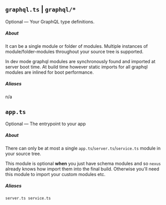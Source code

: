 ## `graphql.ts` | `graphql/*`

Optional –– Your GraphQL type definitions.

##### About

It can be a single module or folder of modules. Multiple instances of module/folder-modules throughout your source tree is supported.

In dev mode graphql modules are synchronously found and imported at server boot time. At build time however static imports for all graphql modules are inlined for boot performance.

##### Aliases

n/a

## `app.ts`

Optional –– The entrypoint to your app

##### About

There can only be at most a single `app.ts`/`server.ts`/`service.ts` module in your source tree.

This module is optional **when** you just have schema modules and so `nexus` already knows how import them into the final build. Otherwise you'll need this module to import your custom modules etc.

##### Aliases

```
server.ts service.ts
```
